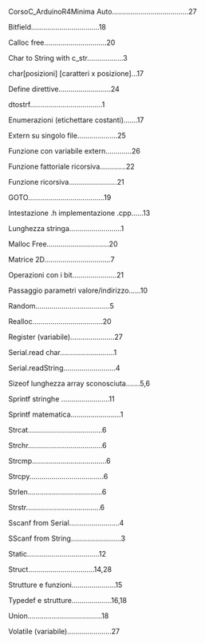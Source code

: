  CorsoC_ArduinoR4Minima
Auto......................................27

Bitfield..................................18

Calloc free...............................20

Char to String with c_str..................3

char[posizioni] [caratteri x posizione]...17

Define direttive..........................24

dtostrf....................................1

Enumerazioni (etichettare costanti).......17

Extern su singolo file....................25

Funzione con variabile extern.............26

Funzione fattoriale ricorsiva.............22

Funzione ricorsiva........................21

GOTO......................................19

Intestazione .h implementazione .cpp......13

Lunghezza stringa..........................1

Malloc Free...............................20

Matrice 2D.................................7

Operazioni con i bit......................21

Passaggio parametri valore/indirizzo......10

Random.....................................5

Realloc...................................20

Register (variabile)......................27

Serial.read char...........................1

Serial.readString..........................4

Sizeof lunghezza array sconosciuta.......5,6

Sprintf stringhe  ........................11

Sprintf matematica.........................1

Strcat.....................................6

Strchr.....................................6

Strcmp.....................................6

Strcpy.....................................6

Strlen.....................................6

Strstr.....................................6

Sscanf from Serial.........................4

SScanf from String.........................3

Static....................................12

Struct.................................14,28

Strutture e funzioni......................15

Typedef e strutture....................16,18

Union.....................................18

Volatile (variabile)......................27
